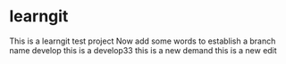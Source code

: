 # learngit
This is a learngit test project
Now add some words to establish a branch name develop
this is a develop33
this is a new demand 
this is a new edit 
